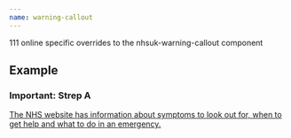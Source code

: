 ```yaml
---
name: warning-callout
---
```


111 online specific overrides to the nhsuk-warning-callout component

## Example

<div class="nhsuk-warning-callout app-warning-callout--white">
    <h3 class="nhsuk-warning-callout__label">
        <span role="text">
            <span class="nhsuk-u-visually-hidden">Important: </span>
            Strep A
        </span>
    </h3>
    <div class="nhsuk-u-reading-width">
        <p class="nhsuk-u-margin-0">
            <a href="https://www.nhs.uk/conditions/strep-a/">The NHS website has information about symptoms to look out for, when to get help and what to do in an emergency.</a>
        </p>
    </div>
</div>
